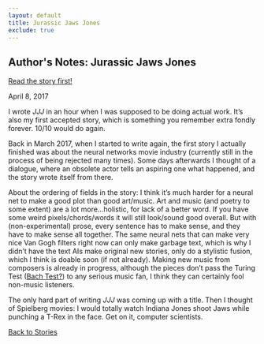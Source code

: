 ```yaml
---
layout: default
title: Jurassic Jaws Jones
exclude: true
---
```


Author's Notes: Jurassic Jaws Jones
-------

<a href="https://www.nature.com/nature/journal/v546/n7660/full/546696a.html" target="_blank">Read the story first!</a>

April 8, 2017

I wrote _JJJ_ in an hour when I was supposed to be doing actual work. It’s also my first accepted story, which is something you remember extra fondly forever. 10/10 would do again.

Back in March 2017, when I started to write again, the first story I actually finished was about the neural networks movie industry (currently still in the process of being rejected many times). Some days afterwards I thought of a dialogue, where an obsolete actor tells an aspiring one what happened, and the story wrote itself from there.

About the ordering of fields in the story: I think it’s much harder for a neural net to make a good plot than good art/music. Art and music (and poetry to some extent) are a lot more...holistic, for lack of a better word. If you have some weird pixels/chords/words it will still look/sound good overall. But with (non-experimental) prose, every sentence has to make sense, and they have to make sense all together. The same neural nets that can make very nice Van Gogh filters right now can only make garbage text, which is why I didn’t have the text AIs make original new stories, only do a stylistic fusion, which I think is doable soon (if not already). Making new music from composers is already in progress, although the pieces don’t pass the Turing Test (<a href="http://www.flow-machines.com/deepbach-polyphonic-music-generation-bach-chorales/" target="_blank">Bach Test?</a>) to any serious music fan, I think they can certainly fool non-music listeners.

The only hard part of writing _JJJ_ was coming up with a title. Then I thought of Spielberg movies: I would totally watch Indiana Jones shoot Jaws while punching a T-Rex in the face. Get on it, computer scientists.

[Back to Stories](/)